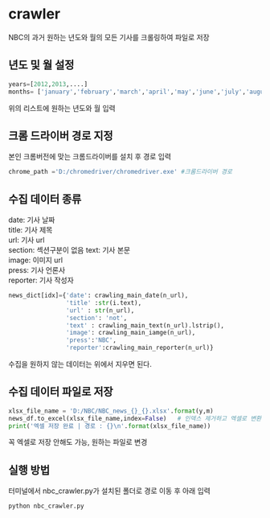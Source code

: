 # crawler 
NBC의 과거 원하는 년도와 월의 모든 기사를 크롤링하여 파일로 저장
## 년도 및 월 설정 
```python
years=[2012,2013,....]
months= ['january','february','march','april','may','june','july','august','september','october','november','december']
```
위의 리스트에 원하는 년도와 월 입력
## 크롬 드라이버 경로 지정
본인 크롬버전에 맞는 크롬드라이버를 설치 후 경로 입력
```python
chrome_path ='D:/chromedriver/chromedriver.exe' #크롬드라이버 경로
```
## 수집 데이터 종류 
date: 기사 날짜  
title: 기사 제목  
url: 기사 url  
section: 섹션구분이 없음 
text: 기사 본문  
image: 이미지 url  
press: 기사 언론사  
reporter: 기사 작성자  
```python
news_dict[idx]={'date': crawling_main_date(n_url),
                'title' :str(i.text),
                'url' : str(n_url),
                'section': 'not',
                'text' : crawling_main_text(n_url).lstrip(),
                'image': crawling_main_iamge(n_url),
                'press':'NBC',
                'reporter':crawling_main_reporter(n_url)}
```
수집을 원하지 않는 데이터는 위에서 지우면 된다.
## 수집 데이터 파일로 저장
```python
xlsx_file_name = 'D:/NBC/NBC_news_{}_{}.xlsx'.format(y,m)
news_df.to_excel(xlsx_file_name,index=False)   # 인덱스 제거하고 엑셀로 변환 
print('엑셀 저장 완료 | 경로 : {}\n'.format(xlsx_file_name))               
```
꼭 엑셀로 저장 안해도 가능, 원하는 파일로 변경
## 실행 방법
터미널에서 nbc_crawler.py가 설치된 폴더로 경로 이동 후 아래 입력
```
python nbc_crawler.py
```


